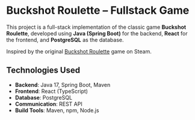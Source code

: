 # Buckshot Roulette – Fullstack Game

This project is a full-stack implementation of the classic game **Buckshot Roulette**, developed using **Java (Spring Boot)** for the backend, **React** for the frontend, and **PostgreSQL** as the database.

Inspired by the original [Buckshot Roulette](https://store.steampowered.com/app/2835570/Buckshot_Roulette/) game on Steam.

## Technologies Used

- **Backend**: Java 17, Spring Boot, Maven
- **Frontend**: React (TypeScript)
- **Database**: PostgreSQL
- **Communication**: REST API
- **Build Tools**: Maven, npm, Node.js